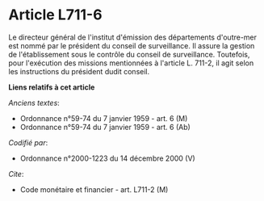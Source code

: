 # Article L711-6

Le directeur général de l'institut d'émission des départements d'outre-mer est nommé par le président du conseil de
surveillance. Il assure la gestion de l'établissement sous le contrôle du conseil de surveillance. Toutefois, pour
l'exécution des missions mentionnées à l'article L. 711-2, il agit selon les instructions du président dudit conseil.

**Liens relatifs à cet article**

_Anciens textes_:

  - Ordonnance n°59-74 du 7 janvier 1959 - art. 6 (M)
  - Ordonnance n°59-74 du 7 janvier 1959 - art. 6 (Ab)

_Codifié par_:

  - Ordonnance n°2000-1223 du 14 décembre 2000 (V)

_Cite_:

  - Code monétaire et financier - art. L711-2 (M)
